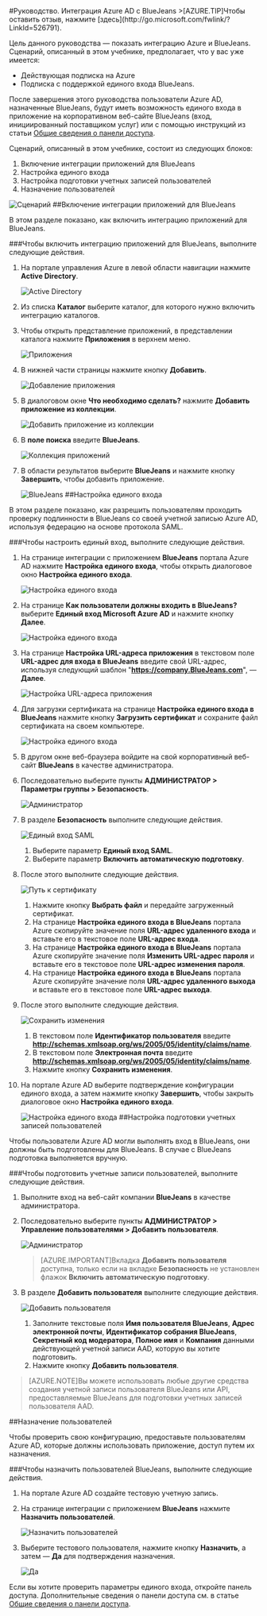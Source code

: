 <properties pageTitle="Руководство. Интеграция Azure AD с BlueJeans | Microsoft Azure" description="Узнайте, как использовать BlueJeans вместе с Azure Active Directory для реализации единого входа, автоматической подготовки пользователей и выполнения других задач." services="active-directory" authors="MarkusVi"  documentationCenter="na" manager="stevenpo"/>
<tags ms.service="active-directory" ms.devlang="na" ms.topic="article" ms.tgt_pltfrm="na" ms.workload="identity" ms.date="08/01/2015" ms.author="markvi" />
#Руководство. Интеграция Azure AD с BlueJeans
>[AZURE.TIP]Чтобы оставить отзыв, нажмите [здесь](http://go.microsoft.com/fwlink/?LinkId=526791).

Цель данного руководства — показать интеграцию Azure и BlueJeans. Сценарий, описанный в этом учебнике, предполагает, что у вас уже имеется:

-   Действующая подписка на Azure
-   Подписка с поддержкой единого входа BlueJeans.

После завершения этого руководства пользователи Azure AD, назначенные BlueJeans, будут иметь возможность единого входа в приложение на корпоративном веб-сайте BlueJeans (вход, инициированный поставщиком услуг) или с помощью инструкций из статьи [Общие сведения о панели доступа](https://msdn.microsoft.com/library/dn308586).

Сценарий, описанный в этом учебнике, состоит из следующих блоков:

1.  Включение интеграции приложений для BlueJeans
2.  Настройка единого входа
3.  Настройка подготовки учетных записей пользователей
4.  Назначение пользователей

![Сценарий](./media/active-directory-saas-bluejeans-tutorial/IC785860.png "Сценарий")
##Включение интеграции приложений для BlueJeans

В этом разделе показано, как включить интеграцию приложений для BlueJeans.

###Чтобы включить интеграцию приложений для BlueJeans, выполните следующие действия.

1.  На портале управления Azure в левой области навигации нажмите **Active Directory**.

    ![Active Directory](./media/active-directory-saas-bluejeans-tutorial/IC700993.png "Active Directory")

2.  Из списка **Каталог** выберите каталог, для которого нужно включить интеграцию каталогов.

3.  Чтобы открыть представление приложений, в представлении каталога нажмите **Приложения** в верхнем меню.

    ![Приложения](./media/active-directory-saas-bluejeans-tutorial/IC700994.png "Приложения")

4.  В нижней части страницы нажмите кнопку **Добавить**.

    ![Добавление приложения](./media/active-directory-saas-bluejeans-tutorial/IC749321.png "Добавление приложения")

5.  В диалоговом окне **Что необходимо сделать?** нажмите **Добавить приложение из коллекции**.

    ![Добавить приложение из коллекции](./media/active-directory-saas-bluejeans-tutorial/IC749322.png "Добавить приложение из коллекции")

6.  В **поле поиска** введите **BlueJeans**.

    ![Коллекция приложений](./media/active-directory-saas-bluejeans-tutorial/IC785861.png "Коллекция приложений")

7.  В области результатов выберите **BlueJeans** и нажмите кнопку **Завершить**, чтобы добавить приложение.

    ![BlueJeans](./media/active-directory-saas-bluejeans-tutorial/IC785862.png "BlueJeans")
##Настройка единого входа

В этом разделе показано, как разрешить пользователям проходить проверку подлинности в BlueJeans со своей учетной записью Azure AD, используя федерацию на основе протокола SAML.

###Чтобы настроить единый вход, выполните следующие действия.

1.  На странице интеграции с приложением **BlueJeans** портала Azure AD нажмите **Настройка единого входа**, чтобы открыть диалоговое окно **Настройка единого входа**.

    ![Настройка единого входа](./media/active-directory-saas-bluejeans-tutorial/IC785863.png "Настройка единого входа")

2.  На странице **Как пользователи должны входить в BlueJeans?** выберите **Единый вход Microsoft Azure AD** и нажмите кнопку **Далее**.

    ![Настройка единого входа](./media/active-directory-saas-bluejeans-tutorial/IC785864.png "Настройка единого входа")

3.  На странице **Настройка URL-адреса приложения** в текстовом поле **URL-адрес для входа в BlueJeans** введите свой URL-адрес, используя следующий шаблон "**https://company.BlueJeans.com**", — **Далее**.

    ![Настройка URL-адреса приложения](./media/active-directory-saas-bluejeans-tutorial/IC785865.png "Настройка URL-адреса приложения")

4.  Для загрузки сертификата на странице **Настройка единого входа в BlueJeans** нажмите кнопку **Загрузить сертификат** и сохраните файл сертификата на своем компьютере.

    ![Настройка единого входа](./media/active-directory-saas-bluejeans-tutorial/IC785866.png "Настройка единого входа")

5.  В другом окне веб-браузера войдите на свой корпоративный веб-сайт **BlueJeans** в качестве администратора.

6.  Последовательно выберите пункты **АДМИНИСТРАТОР > Параметры группы > Безопасность**.

    ![Администратор](./media/active-directory-saas-bluejeans-tutorial/IC785868.png "Администратор")

7.  В разделе **Безопасность** выполните следующие действия.

    ![Единый вход SAML](./media/active-directory-saas-bluejeans-tutorial/IC785869.png "Единый вход SAML")

    1.  Выберите параметр **Единый вход SAML**.
    2.  Выберите параметр **Включить автоматическую подготовку**.

8.  После этого выполните следующие действия.

    ![Путь к сертификату](./media/active-directory-saas-bluejeans-tutorial/IC785870.png "Путь к сертификату")

    1.  Нажмите кнопку **Выбрать файл** и передайте загруженный сертификат.
    2.  На странице **Настройка единого входа в BlueJeans** портала Azure скопируйте значение поля **URL-адрес удаленного входа** и вставьте его в текстовое поле **URL-адрес входа**.
    3.  На странице **Настройка единого входа в BlueJeans** портала Azure скопируйте значение поля **Изменить URL-адрес пароля** и вставьте его в текстовое поле **URL-адрес изменения пароля**.
    4.  На странице **Настройка единого входа в BlueJeans** портала Azure скопируйте значение поля **URL-адрес удаленного выхода** и вставьте его в текстовое поле **URL-адрес выхода**.

9.  После этого выполните следующие действия.

    ![Сохранить изменения](./media/active-directory-saas-bluejeans-tutorial/IC785874.png "Сохранить изменения")

    1.  В текстовом поле **Идентификатор пользователя** введите **http://schemas.xmlsoap.org/ws/2005/05/identity/claims/name**.
    2.  В текстовом поле **Электронная почта** введите **http://schemas.xmlsoap.org/ws/2005/05/identity/claims/name**.
    3.  Нажмите кнопку **Сохранить изменения**.

10. На портале Azure AD выберите подтверждение конфигурации единого входа, а затем нажмите кнопку **Завершить**, чтобы закрыть диалоговое окно **Настройка единого входа**.

    ![Настройка единого входа](./media/active-directory-saas-bluejeans-tutorial/IC785876.png "Настройка единого входа")
##Настройка подготовки учетных записей пользователей

Чтобы пользователи Azure AD могли выполнять вход в BlueJeans, они должны быть подготовлены для BlueJeans. В случае с BlueJeans подготовка выполняется вручную.

###Чтобы подготовить учетные записи пользователей, выполните следующие действия.

1.  Выполните вход на веб-сайт компании **BlueJeans** в качестве администратора.

2.  Последовательно выберите пункты **АДМИНИСТРАТОР > Управление пользователями > Добавить пользователя**.

    ![Администратор](./media/active-directory-saas-bluejeans-tutorial/IC785877.png "Администратор")

    >[AZURE.IMPORTANT]Вкладка **Добавить пользователя** доступна, только если на вкладке **Безопасность** не установлен флажок **Включить автоматическую подготовку**.

3.  В разделе **Добавить пользователя** выполните следующие действия.

    ![Добавить пользователя](./media/active-directory-saas-bluejeans-tutorial/IC785886.png "Добавить пользователя")

    1.  Заполните текстовые поля **Имя пользователя BlueJeans**, **Адрес электронной почты**, **Идентификатор собрания BlueJeans**, **Секретный код модератора**, **Полное имя** и **Компания** данными действующей учетной записи AAD, которую вы хотите подготовить.
    2.  Нажмите кнопку **Добавить пользователя**.

>[AZURE.NOTE]Вы можете использовать любые другие средства создания учетной записи пользователя BlueJeans или API, предоставляемые BlueJeans для подготовки учетных записей пользователя AAD.

##Назначение пользователей

Чтобы проверить свою конфигурацию, предоставьте пользователям Azure AD, которые должны использовать приложение, доступ путем их назначения.

###Чтобы назначить пользователей BlueJeans, выполните следующие действия.

1.  На портале Azure AD создайте тестовую учетную запись.

2.  На странице интеграции с приложением **BlueJeans** нажмите **Назначить пользователей**.

    ![Назначить пользователей](./media/active-directory-saas-bluejeans-tutorial/IC785887.png "Назначить пользователей")

3.  Выберите тестового пользователя, нажмите кнопку **Назначить**, а затем — **Да** для подтверждения назначения.

    ![Да](./media/active-directory-saas-bluejeans-tutorial/IC767830.png "Да")

Если вы хотите проверить параметры единого входа, откройте панель доступа. Дополнительные сведения о панели доступа см. в статье [Общие сведения о панели доступа](https://msdn.microsoft.com/library/dn308586).

<!-------HONumber=August15_HO7-->